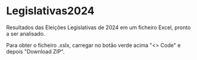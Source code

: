 # Legislativas2024
Resultados das Eleições Legislativas de 2024 em um ficheiro Excel, pronto a ser analisado.

Para obter o ficheiro .xslx, carregar no botão verde acima "<> Code" e depois "Download ZIP".
